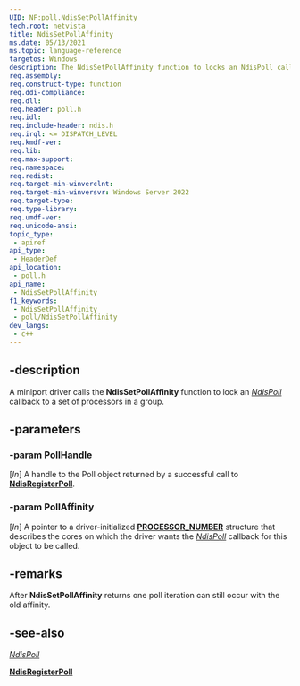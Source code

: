 ```yaml
---
UID: NF:poll.NdisSetPollAffinity
tech.root: netvista
title: NdisSetPollAffinity
ms.date: 05/13/2021
ms.topic: language-reference
targetos: Windows
description: The NdisSetPollAffinity function to locks an NdisPoll callback to a set of processors in a group. 
req.assembly: 
req.construct-type: function
req.ddi-compliance: 
req.dll: 
req.header: poll.h
req.idl: 
req.include-header: ndis.h
req.irql: <= DISPATCH_LEVEL
req.kmdf-ver: 
req.lib: 
req.max-support: 
req.namespace: 
req.redist: 
req.target-min-winverclnt: 
req.target-min-winversvr: Windows Server 2022
req.target-type: 
req.type-library: 
req.umdf-ver: 
req.unicode-ansi: 
topic_type:
 - apiref
api_type:
 - HeaderDef
api_location:
 - poll.h
api_name:
 - NdisSetPollAffinity
f1_keywords:
 - NdisSetPollAffinity
 - poll/NdisSetPollAffinity
dev_langs:
 - c++
---
```


## -description

A miniport driver calls the **NdisSetPollAffinity** function to lock an [*NdisPoll*](nc-poll-ndis_poll.md) callback to a set of processors in a group. 

## -parameters

### -param PollHandle

[_In_] A handle to the Poll object returned by a successful call to [**NdisRegisterPoll**](nf-poll-ndisregisterpoll.md).

### -param PollAffinity

[_In_] A pointer to a driver-initialized [**PROCESSOR_NUMBER**](../miniport/ns-miniport-_processor_number.md) structure that describes the cores on which the driver wants the [*NdisPoll*](nc-poll-ndis_poll.md) callback for this object to be called.

## -remarks

After **NdisSetPollAffinity** returns one poll iteration can still occur with the old affinity.

## -see-also

[*NdisPoll*](nc-poll-ndis_poll.md)

[**NdisRegisterPoll**](nf-poll-ndisregisterpoll.md)
